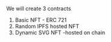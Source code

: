 We will create 3 contracts

1. Basic NFT - ERC 721
2. Random IPFS hosted NFT
3. Dynamic SVG NFT -hosted on chain
